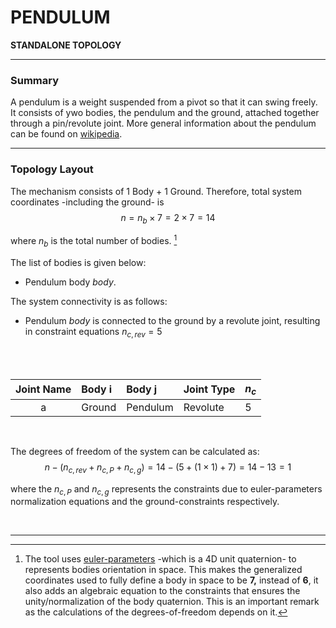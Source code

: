 # PENDULUM
**STANDALONE TOPOLOGY**

------------------------------------------

### **Summary**
A pendulum is a weight suspended from a pivot so that it can swing freely. It consists of ywo bodies, the pendulum and the ground, attached together through a pin/revolute joint. More general information about the pendulum can be found on [wikipedia](https://en.wikipedia.org/wiki/Pendulum).

------------------------------------------

### **Topology Layout**
The mechanism consists of 1 Body + 1 Ground. Therefore, total system coordinates -including the ground- is 
$$n=n_b\times7 = 2\times7 = 14$$ 

where $n_b$ is the total number of bodies.  [^1]

The list of bodies is given below:

- Pendulum body $body$.

The system connectivity is as follows:
- Pendulum $body$ is connected to the ground by a revolute joint, resulting in constraint equations $n_{c,rev} = 5$

<br/>
<br/>

<center>

| Joint Name  | Body i         | Body j         | Joint Type | $n_c$ |
|:-----------:|:-------------- |:-------------- | ---------- | ----- |
| a           | Ground         | Pendulum       | Revolute   | 5     |

</center>

<br/>

The degrees of freedom of the system can be calculated as:
    $$n-( n_{c,rev}+n_{c,P}+n_{c,g}) = 14 - (5 + (1 \times 1) + 7) = 14 - 13 = 1$$

where the $n_{c,P}$ and $n_{c,g}$ represents the constraints due to euler-parameters normalization equations and the ground-constraints respectively.


<br/>

-------------------------------------------------------



[^1]: The tool uses [euler-parameters](https://en.wikibooks.org/wiki/Multibody_Mechanics/Euler_Parameters) -which is a 4D unit quaternion- to represents bodies orientation in space. This makes the generalized coordinates used to fully define a body in space to be **7,** instead of **6**, it also adds an algebraic equation to the constraints that ensures the unity/normalization of the body quaternion. This is an important remark as the calculations of the degrees-of-freedom depends on it.

